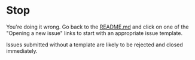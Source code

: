# Stop

You're doing it wrong. Go back to the [README.md](https://ccpgames.github.io/esi-issues/) and click on one of the "Opening a new issue" links to start with an appropriate issue template.

Issues submitted without a template are likely to be rejected and closed immediately.

